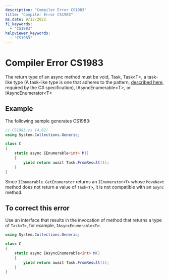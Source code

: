 ```yaml
---
description: "Compiler Error CS1983"
title: "Compiler Error CS1983"
ms.date: 9/12/2022
f1_keywords:
  - "CS1983"
helpviewer_keywords:
  - "CS1983"
---
```

# Compiler Error CS1983

The return type of an async method must be void, Task, Task\<T\>, a task-like type (A task-like type is one that adheres to the pattern, [described here](/dotnet/csharp/language-reference/language-specification/classes#15151-general), required by the C# specification), IAsyncEnumerable\<T\>, or IAsyncEnumerator\<T\>

## Example

 The following sample generates CS1983:

```csharp
// CS1983.cs (4,62)
using System.Collections.Generic;

class C
{
    static async IEnumerable<int> M()
    {
        yield return await Task.FromResult(1);
    }
}
```

Since  `IEnumerable.GetEnumerator` returns an `IEnumerator<T>` whose `MoveNext` method does not return a value of `Task<T>`, it is not compatible with an `async` method.

## To correct this error

Use an interface that results in the invocation of method that returns a type of `Task<T>`, for example, `IAsyncEnumerable<T>`:

```csharp
using System.Collections.Generic;

class C
{
    static async IAsyncEnumerable<int> M()
    {
        yield return await Task.FromResult(1);
    }
}
```
